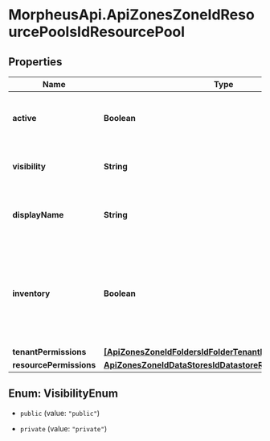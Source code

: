 # MorpheusApi.ApiZonesZoneIdResourcePoolsIdResourcePool

## Properties

Name | Type | Description | Notes
------------ | ------------- | ------------- | -------------
**active** | **Boolean** | Activate &#x60;true&#x60; or disable &#x60;false&#x60; the datastore | [optional] 
**visibility** | **String** | Setting &#x60;private&#x60; or &#x60;public&#x60; | [optional] [default to &#39;private&#39;]
**displayName** | **String** | Optional Display Name (VMware only) | [optional] 
**inventory** | **Boolean** | Enable &#x60;True&#x60; or disable &#x60;False&#x60; inventory sync for resource pool during cloud refresh | [optional] 
**tenantPermissions** | [**[ApiZonesZoneIdFoldersIdFolderTenantPermissions]**](ApiZonesZoneIdFoldersIdFolderTenantPermissions.md) |  | [optional] 
**resourcePermissions** | [**ApiZonesZoneIdDataStoresIdDatastoreResourcePermissions**](ApiZonesZoneIdDataStoresIdDatastoreResourcePermissions.md) |  | [optional] 



## Enum: VisibilityEnum


* `public` (value: `"public"`)

* `private` (value: `"private"`)




